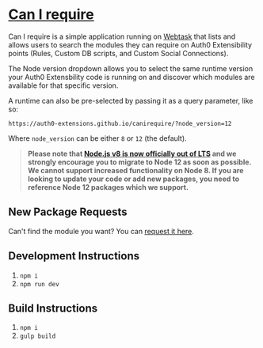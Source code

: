 # [Can I require](https://auth0-extensions.github.io/canirequire/)

Can I require is a simple application running on [Webtask](https://webtask.io) that lists and allows users to search the modules they can require on Auth0 Extensibility points (Rules, Custom DB scripts, and Custom Social Connections).

The Node version dropdown allows you to select the same runtime version your Auth0 Extensbility code is running on and discover which modules are available for that specific version.

A runtime can also be pre-selected by passing it as a query parameter, like so:

```
https://auth0-extensions.github.io/canirequire/?node_version=12
```

Where `node_version` can be either `8` or `12` (the default).

> **Please note that [Node.js v8 is now officially out of LTS](https://github.com/nodejs/Release#release-schedule) and we strongly encourage you to migrate to Node 12 as soon as possible.**
> **We cannot support increased functionality on Node 8. If you are looking to update your code or add new packages, you need to reference Node 12 packages which we support.**

## New Package Requests

Can't find the module you want? You can [request it here](https://github.com/auth0-extensions/canirequire/issues/new).


## Development Instructions

1. ```npm i```
2. ```npm run dev```

## Build Instructions

1. ```npm i```
2. ```gulp build```

